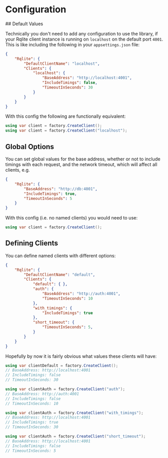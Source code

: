 # Configuration

## Default Values

Technically you don't need to add any configuration to use the library, if your Rqlite client instance is running on `localhost` on the default port `4001`.  This is like including the following in your `appsettings.json` file:

```json
{
    "Rqlite": {
        "DefaultClientName": "localhost",
        "Clients": {
            "localhost": {
                "BaseAddress": "http://localhost:4001",
                "IncludeTimings": false,
                "TimeoutInSeconds": 30
            }
        }
    }
}
```

With this config the following are functionally equivalent:

```csharp
using var client = factory.CreateClient();
using var client = factory.CreateClient("localhost");
```

## Global Options

You can set global values for the base address, whether or not to include timings with each request, and the network timeout, which will affect all clients, e.g.

```json
{
    "Rqlite": {
        "BaseAddress": "http://db:4001",
        "IncludeTimings": true,
        "TimeoutInSeconds": 5
    }
}
```

With this config (i.e. no named clients) you would need to use:

```csharp
using var client = factory.CreateClient();
```

## Defining Clients

You can define named clients with different options:

```json
{
    "Rqlite": {
        "DefaultClientName": "default",
        "Clients": {
            "default": { },
            "auth": {
                "BaseAddress": "http://auth:4001",
                "TimeoutInSeconds": 10
            },
            "with_timings": {
                "IncludeTimings": true
            },
            "short_timeout": {
                "TimeoutInSeconds": 5,
            }
        }
    }
}
```

Hopefully by now it is fairly obvious what values these clients will have:

```csharp
using var clientDefault = factory.CreateClient();
// BaseAddress: http://localhost:4001
// IncludeTimings: false
// TimeoutInSeconds: 30

using var clientAuth = factory.CreateClient("auth");
// BaseAddress: http://auth:4001
// IncludeTimings: false
// TimeoutInSeconds: 10

using var clientAuth = factory.CreateClient("with_timings");
// BaseAddress: http://localhost:4001
// IncludeTimings: true
// TimeoutInSeconds: 30

using var clientAuth = factory.CreateClient("short_timeout");
// BaseAddress: http://localhost:4001
// IncludeTimings: false
// TimeoutInSeconds: 5
```
